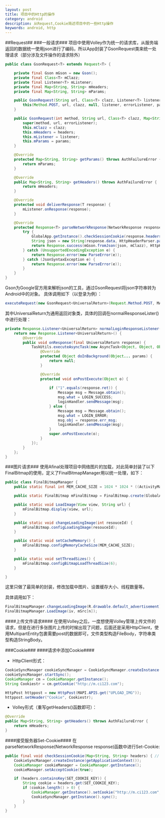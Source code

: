 ```yaml
---
layout: post
title: 项目中的Http的操作
category: android
description: 从Request,Cookie简述项目中的一些Http操作
keywords: android, http
---
```



##Request##
###一般请求###
项目中使用Volley作为统一的请求库，从服务端返回的数据统一使用json进行了编码，所以App封装了GsonRequest类来统一处理请求（部分涉及文件操作的请求除外）


```java
public class GsonRequest<T> extends Request<T> {

	private final Gson mGson = new Gson();
	private final Class<T> mClazz;
	private final Listener<T> mListener;
	private final Map<String, String> mHeaders;
	private final Map<String, String> mParams;

	public GsonRequest(String url, Class<T> clazz, Listener<T> listener, ErrorListener errorListener, Map<String, String> params) {
		this(Method.POST, url, clazz, null, listener, errorListener, params);
	}

	public GsonRequest(int method, String url, Class<T> clazz, Map<String, String> headers, Listener<T> listener, ErrorListener errorListener, Map<String, String> params) {
		super(method, url, errorListener);
		this.mClazz = clazz;
		this.mHeaders = headers;
		this.mListener = listener;
		this.mParams = params;
	}

	@Override
	protected Map<String, String> getParams() throws AuthFailureError {
		return mParams;
	}

	@Override
	public Map<String, String> getHeaders() throws AuthFailureError {
		return mHeaders;
	}

	@Override
	protected void deliverResponse(T response) {
		mListener.onResponse(response);
	}

	@Override
	protected Response<T> parseNetworkResponse(NetworkResponse response) {
		try {
			GlobalApp.getInstance().checkSessionCookie(response.headers);
			String json = new String(response.data, HttpHeaderParser.parseCharset(response.headers));
			return Response.success(mGson.fromJson(json, mClazz), HttpHeaderParser.parseCacheHeaders(response));
		} catch (UnsupportedEncodingException e) {
			return Response.error(new ParseError(e));
		} catch (JsonSyntaxException e) {
			return Response.error(new ParseError(e));
		}
	}
}
```

Gson为Google官方用来解析json的工具，通过GsonRequest将json字符串转为Android中的对象。
具体调用如下（以登录为例）：


```java
executeRequest(new GsonRequest<UniversalReturn>(Request.Method.POST, MAPI.APIS.get("NORMALLOGIN"), UniversalReturn.class, GlobalApp.getInstance().getHeader(LoginAty.this), normalLoginResponseListener(), errorListener(), dataMap));
```


其中UniversalReturn为通用返回对象类，具体的回调在normalResponseLister()中进行处理：


```java
private Response.Listener<UniversalReturn> normalLoginResponseListener() {
	return new Response.Listener<UniversalReturn>() {
		@Override
		public void onResponse(final UniversalReturn response) {
			TaskUtils.executeAsyncTask(new AsyncTask<Object, Object, Object>() {
				@Override
				protected Object doInBackground(Object... params) {
					return null;
				}

				@Override
				protected void onPostExecute(Object o) {
	
					if ("1".equals(response.ret)) {
						Message msg = Message.obtain();
						msg.what = LOGIN_SUCCESS;
						loginHandler.sendMessage(msg);
					} else {
						Message msg = Message.obtain();
						msg.what = LOGIN_ERROR;
						msg.obj = response.err_msg;
						loginHandler.sendMessage(msg);
					}
					super.onPostExecute(o);
				}
			});
		}
	};
}
```


###图片请求###
使用Afinal处理项目中网络图片的加载，对此简单封装了以下FinalBitmap的使用，定义了FinalBitmapManager用以统一处理，如下：


```java
public class FinalBitmapManager {
	public static final int MEM_CACHE_SIZE = 1024 * 1024 * ((ActivityManager) GlobalApp.getInstance().getContext().getSystemService(Context.ACTIVITY_SERVICE)).getMemoryClass() / 3;

	public static FinalBitmap mFinalBitmap = FinalBitmap.create(GlobalApp.getInstance().getApplicationContext());

	public static void LoadImage(View view, String url) {
		mFinalBitmap.display(view, url);
	}

	public static void changeLoadingImage(int resouceId) {
		mFinalBitmap.configLoadingImage(resouceId);
	}

	public static void setCacheMemory() {
		mFinalBitmap.configMemoryCacheSize(MEM_CACHE_SIZE);
	}

	public static void setThreadSizes() {
		mFinalBitmap.configBitmapLoadThreadSize(6);
	}

}
```


这里只做了最简单的封装，修改加载中图片、设置缓存大小、线程数量等。


具体调用如下：


```java
FinalBitmapManager.changeLoadingImage(R.drawable.default_advertisement);
FinalBitmapManager.LoadImage(iv, mSrc[n]);
```

####上传文件请求####
在使用Volley之后，一度想使用Volley管理上传文件的请求，但是在进行多张图片上传的时候出现了问题，后面还是采用HttpClient，使用MultipartEntity包裹需要post的数据即可，文件类型构造FileBody，字符串类型构造StringBody。


###Cookie###
####请求中添加Cookie####
+ HttpClient形式：


```java
CookieSyncManager cookieSyncManager = CookieSyncManager.createInstance(BBSDetailPageNativeAty.this);
cookieSyncManager.startSync();
CookieManager cm = CookieManager.getInstance();
String Cookiestr = cm.getCookie("http://m.ci123.com");

HttpPost httppost = new HttpPost(MAPI.APIS.get("UPLOAD_IMG"));
httppost.setHeader("Cookie", Cookiestr);
```

+ Volley形式（重写getHeaders()函数即可）：


```java
@Override
public Map<String, String> getHeaders() throws AuthFailureError {
	return mHeaders;
}
```

####接受服务器Set-Cookie####
在parseNetworkResponse(NetworkResponse response)函数中进行Set-Cookie:


```java
public final void checkSessionCookie(Map<String, String> headers) { // 解析Http请求中header
	CookieSyncManager.createInstance(getApplicationContext());
	CookieManager cookieManager = CookieManager.getInstance();
	cookieManager.setAcceptCookie(true);

	if (headers.containsKey(SET_COOKIE_KEY)) {
		String cookie = headers.get(SET_COOKIE_KEY);
		if (cookie.length() > 0) {
			CookieManager.getInstance().setCookie("http://m.ci123.com", cookie);
			CookieSyncManager.getInstance().sync();
		}
	}
}
```
